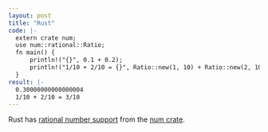 ```yaml
---
layout: post
title: "Rust"
code: |-
  extern crate num;
  use num::rational::Ratio;
  fn main() {
      println!("{}", 0.1 + 0.2);
      println!("1/10 + 2/10 = {}", Ratio::new(1, 10) + Ratio::new(2, 10));
  }
result: |-
  0.30000000000000004
  1/10 + 2/10 = 3/10
---
```

Rust has [rational number support](https://rust-num.github.io/num/num_rational/struct.Ratio.html) from the [num crate](https://crates.io/crates/num).
